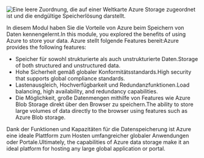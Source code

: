 ![Eine leere Zuordnung, die auf einer Weltkarte Azure Storage zugeordnet ist und die endgültige Speicherlösung darstellt.](../media/6-heading.png)

<span data-ttu-id="2db9e-102">In diesem Modul haben Sie die Vorteile von Azure beim Speichern von Daten kennengelernt.</span><span class="sxs-lookup"><span data-stu-id="2db9e-102">In this module, you explored the benefits of using Azure to store your data.</span></span> <span data-ttu-id="2db9e-103">Azure stellt folgende Features bereit:</span><span class="sxs-lookup"><span data-stu-id="2db9e-103">Azure provides the following features:</span></span>

- <span data-ttu-id="2db9e-104">Speicher für sowohl strukturierte als auch unstrukturierte Daten.</span><span class="sxs-lookup"><span data-stu-id="2db9e-104">Storage of both structured and unstructured data.</span></span>
- <span data-ttu-id="2db9e-105">Hohe Sicherheit gemäß globaler Konformitätsstandards.</span><span class="sxs-lookup"><span data-stu-id="2db9e-105">High security that supports global compliance standards.</span></span>
- <span data-ttu-id="2db9e-106">Lastenausgleich, Hochverfügbarkeit und Redundanzfunktionen.</span><span class="sxs-lookup"><span data-stu-id="2db9e-106">Load balancing, high availability, and redundancy capabilities.</span></span>
- <span data-ttu-id="2db9e-107">Die Möglichkeit, große Datenmengen mithilfe von Features wie Azure Blob Storage direkt über den Browser zu speichern.</span><span class="sxs-lookup"><span data-stu-id="2db9e-107">The ability to store large volumes of data directly to the browser using features such as Azure Blob storage.</span></span>

<span data-ttu-id="2db9e-108">Dank der Funktionen und Kapazitäten für die Datenspeicherung ist Azure eine ideale Plattform zum Hosten umfangreicher globaler Anwendungen oder Portale.</span><span class="sxs-lookup"><span data-stu-id="2db9e-108">Ultimately, the capabilities of Azure data storage make it an ideal platform for hosting any large global application or portal.</span></span>